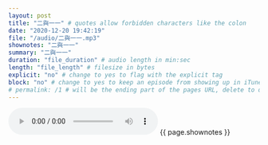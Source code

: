```yaml
---
layout: post
title: "二與一一" # quotes allow forbidden characters like the colon
date: "2020-12-20 19:42:19"
file: "/audio/二與一一.mp3"
shownotes: "二與一一"
summary: "二與一一"
duration: "file_duration" # audio length in min:sec
length: "file_length" # filesize in bytes
explicit: "no" # change to yes to flag with the explicit tag
block: "no" # change to yes to keep an episode from showing up in iTunes
# permalink: /1 # will be the ending part of the pages URL, delete to default to the title
---
```


<audio controls>
<source src="{{site.url}}{{site.baseurl}}{{ page.file }}" type="audio/x-mp3">
Your browser does not support the audio element.
</audio>
{{ page.shownotes }}
